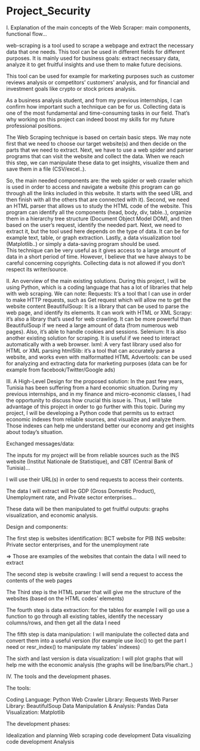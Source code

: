 # Project_Security
I. Explanation of the main concepts of the Web Scraper: main components, functional flow... 
 							
web-scraping is a tool used to scrape a webpage and extract the necessary data that one needs. This tool can be used in different fields for different purposes. It is mainly used for business goals: extract necessary data, analyze it to get fruitful insights and use them to make future decisions. 

This tool can be used for example for marketing purposes such as customer reviews analysis or competitors’ customers' analysis, and for financial and investment goals like crypto or stock prices analysis. 

As a business analysis student, and from my previous internships, I can confirm how important such a technique can be for us. Collecting data is one of the most fundamental and time-consuming tasks in our field. That’s why working on this project can indeed boost my skills for my future professional positions. 

The Web Scraping technique is based on certain basic steps. We may note first that we need to choose our target website(s) and then decide on the parts that we need to extract. Next, we have to use a web spider and parser programs that can visit the website and collect the data. When we reach this step, we can manipulate these data to get insights, visualize them and save them in a file (CSV/excel..). 

So, the main needed components are:  the web spider or web crawler which is used in order to access and navigate a website (this program can go through all the links included in this website. It starts with the seed URL and then finish with all the others that are connected with it). Second, we need an HTML parser that allows us to study the HTML code of the website. This program can identify all the components (head, body, div, table..), organize them in a hierarchy tree structure (Document Object Model DOM), and then based on the user’s request, identify the needed part. Next, we need to extract it, but the tool used here depends on the type of data. It can be for example text, table, or graph extraction. Lastly, a data visualization tool (Matplotlib..) or simply a data-saving program should be used. 	 	 						
This technique can be very useful as it gives access to a large amount of data in a short period of time. However, I believe that we have always to be careful concerning copyrights. Collecting data is not allowed if you don’t respect its writer/source. 	

			

II. An overview of the main existing solutions. 
During this project, I will be using Python, which is a coding language that has a lot of libraries that help with web scraping.  We can note: 
Requests: It’s a tool that I can use in order to make HTTP requests, such as Get request which will allow me to get the website content 
BeautifulSoup: It is a library that can be used to parse the web page, and identify its elements. It can work with HTML or XML
Scrapy: it’s also a library that’s used for web crawling. It can be more powerful than BeautifulSoup if we need a large amount of data (from numerous web pages). Also, it’s able to handle cookies and sessions. 
Selenium: It is also another existing solution for scraping. It is useful if we need to interact automatically with a web browser.
lxml: A very fast library used also for HTML or XML parsing
html5lib: it’s a tool that can accurately parse a website, and works even with malformatted HTML 
Advertools:  can be used for analyzing and extracting data for marketing purposes (data can be for example from facebook/Twitter/Google ads)
		 	 	 		
III. A High-Level Design for the proposed solution: 
In the past few years, Tunisia has been suffering from a hard economic situation. During my previous internships, and in my finance and micro-economic classes, I had the opportunity to discuss how crucial this issue is. Thus, I will take advantage of this project in order to go further with this topic. 
During my project, I will be developing a Python code that permits us to extract economic indexes from reliable sources, and visualize and analyze them. Those indexes can help me understand better our economy and get insights about today’s situation. 

Exchanged messages/data:		

The inputs for my project will be from reliable sources such as the INS website (Institut Nationale de Statistique), and CBT (Central Bank of Tunisia)... 

I will use their URL(s) in order to send requests to access their contents. 

The data I will extract will be GDP (Gross Domestic Product), Unemployment rate, and Private sector enterprises... 

These data will be then manipulated to get fruitful outputs: graphs visualization, and economic analysis. 


Design and components: 

The first step is websites identification: 
BCT website for PIB 
INS website: Private sector enterprises, and for the unemployment rate 

=> Those are examples of the websites that contain the data I will need to extract 

The second step is website crawling: I will send a request to access the contents of the web pages

The Third step is the HTML parser that will give me the structure of the websites (based on the HTML codes’ elements) 

The fourth step is data extraction: for the tables for example I will go use a function to go through all existing tables, identify  the necessary columns/rows, and then get all the data I need 

The fifth step is data manipulation: I will manipulate the collected data and convert them into a useful version (for example use iloc() to get the part I need or resr_index() to manipulate my tables’ indexes)

The sixth and last version is data visualization: I will plot graphs that will help me with the economic analysis (the graphs will be line/bars/Pie chart..)
				
						
IV. The tools and the development phases. 
 							
		
The tools: 	

Coding Language: Python
Web Crawler Library: Requests 
Web Parser Library: BeautifulSoup 
Data Manipulation & Analysis: Pandas 
Data Visualization: Matplotlib 
		

The development phases: 

Idealization and planning
Web scraping code development 
Data visualizing code development 
Analysis 



		
 							
				
